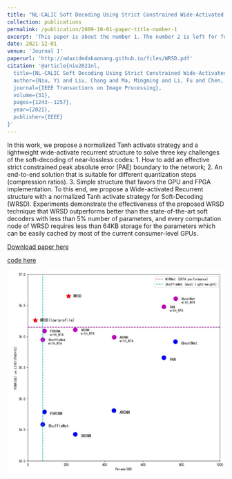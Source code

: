```yaml
---
title: "NL-CALIC Soft Decoding Using Strict Constrained Wide-Activated Recurrent Residual Network"
collection: publications
permalink: /publication/2009-10-01-paper-title-number-1
excerpt: 'This paper is about the number 1. The number 2 is left for future work.'
date: 2021-12-01
venue: 'Journal 1'
paperurl: 'http://adaxidedakaonang.github.io/files/WRSD.pdf'
citation: '@article{niu2021nl,
  title={NL-CALIC Soft Decoding Using Strict Constrained Wide-Activated Recurrent Residual Network},
  author={Niu, Yi and Liu, Chang and Ma, Mingming and Li, Fu and Chen, Zhiwen and Shi, Guangming},
  journal={IEEE Transactions on Image Processing},
  volume={31},
  pages={1243--1257},
  year={2021},
  publisher={IEEE}
}'
---
```

In this work, we propose a normalized Tanh activate strategy and a lightweight wide-activate recurrent structure to solve three key challenges of the soft-decoding of near-lossless codes: 1. How to add an effective strict constrained peak absolute error (PAE) boundary to the network; 2. An end-to-end solution that is suitable for different quantization steps (compression ratios). 3. Simple structure that favors the GPU and FPGA implementation. To this end, we propose a Wide-activated Recurrent structure with a normalized Tanh activate strategy for Soft-Decoding (WRSD). Experiments demonstrate the effectiveness of the proposed WRSD technique that WRSD outperforms better than the state-of-the-art soft decoders with less than 5% number of parameters, and every computation node of WRSD requires less than 64KB storage for the parameters which can be easily cached by most of the current consumer-level GPUs.

[Download paper here](https://ieeexplore.ieee.org/abstract/document/9662665)

[code here](https://github.com/dota-109/WRSD)


![images](/images/papers/WRSD/wrsd1.png)